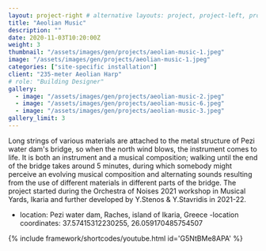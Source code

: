 ```yaml
---
layout: project-right # alternative layouts: project, project-left, project-right, project-top
title: "Aeolian Music"
description: ""
date: 2020-11-03T10:20:00Z
weight: 3
thumbnail: "/assets/images/gen/projects/aeolian-music-1.jpeg"
image: "/assets/images/gen/projects/aeolian-music-1.jpeg"
categories: ["site-specific installation"]
client: "235-meter Aeolian Harp"
# role: "Building Designer"
gallery:
  - image: "/assets/images/gen/projects/aeolian-music-2.jpeg"
  - image: "/assets/images/gen/projects/aeolian-music-6.jpeg"
  - image: "/assets/images/gen/projects/aeolian-music-3.jpeg"
gallery_limit: 3
---
```


Long strings of various materials are attached to the metal structure of Pezi water dam's bridge, so when the north wind blows, the instrument comes to life. It is both an instrument and a musical composition; walking until the end of the bridge takes around 5 minutes, during which somebody might perceive an evolving musical composition and alternating sounds resulting from the use of different materials in different parts of the bridge. The project started during the Orchestra of Noises 2021 workshop in Musical Yards, Ikaria and further developed by Y.Stenos & Y.Stavridis in 2021-22.

- location: Pezi water dam, Raches, island of Ikaria, Greece -location coordinates: 37.57415312230255, 26.059170485754507

<!-- 
- During summer the wind is more suitable (July-August) and environmental conditions more friendly for a walk. Spring is usually ok as well.

- During night the wind calms down and it’s normally silent. Otherwise access to the place is 24/24, it’s an outdoor public space, easily approached by car, close to the village of Christos, Raches. 
-->

{% include framework/shortcodes/youtube.html id='G5NtBMe8APA' %} 